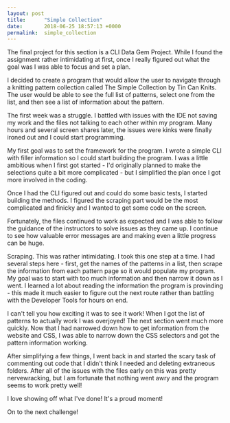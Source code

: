 ```yaml
---
layout: post
title:      "Simple Collection"
date:       2018-06-25 18:57:13 +0000
permalink:  simple_collection
---
```



The final project for this section is a CLI Data Gem Project. While I found the assignment rather intimidating at first, once I really figured out what the goal was I was able to focus and set a plan. 

I decided to create a program that would allow the user to navigate through a knitting pattern collection called The Simple Collection by Tin Can Knits. The user would be able to see the full list of patterns, select one from the list, and then see a list of information about the pattern. 

The first week was a struggle. I battled with issues with the IDE not saving my work and the files not talking to each other within my program. Many hours and several screen shares later, the issues were kinks were finally ironed out and I could start programming. 

My first goal was to set the framework for the program. I wrote a simple CLI with filler information so I could start building the program. I was a little ambitious when I first got started - I'd originally planned to make the selections quite a bit more complicated - but I simplified the plan once I got more involved in the coding. 

Once I had the CLI figured out and could do some basic tests, I started building the methods. I figured the scraping part would be the most complicated and finicky and I wanted to get some code on the screen. 

Fortunately, the files continued to work as expected and I was able to follow the guidance of the instructors to solve issues as they came up. I continue to see how valuable error messages are and making even a little progress can be huge. 

Scraping. This was rather intimidating. I took this one step at a time. I had several steps here - first, get the names of the patterns in a list, then scrape the information from each pattern page so it would populate my program. My goal was to start with too much information and then narrow it down as I went. I learned a lot about reading the information the program is provinding - this made it much easier to figure out the next route rather than battling with the Developer Tools for hours on end. 

I can't tell you how exciting it was to see it work! When I got the list of patterns to actually work I was overjoyed! The next section went much more quickly. Now that I had narrowed down how to get information from the website and CSS, I was able to narrow down the CSS selectors and got the pattern information working. 

After simplifying a few things, I went back in and started the scary task of commenting out code that I didn't think I needed and deleting extraneous folders. After all of the issues with the files early on this was pretty nervewracking, but I am fortunate that nothing went awry and the program seems to work pretty well!

I love showing off what I've done! It's a proud moment! 

On to the next challenge!

